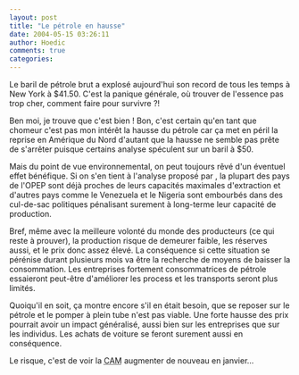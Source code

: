 ```yaml
---
layout: post
title: "Le pétrole en hausse"
date: 2004-05-15 03:26:11
author: Hoedic
comments: true
categories: 
---
```



Le baril de pétrole brut a explosé aujourd'hui son record de tous les temps à New York à $41.50. C'est la panique générale, où trouver de l'essence pas trop cher, comment faire pour survivre ?!

Ben moi, je trouve que c'est bien ! Bon, c'est certain qu'en tant que chomeur c'est pas mon intérêt la hausse du pétrole car ça met en péril la reprise en Amérique du Nord d'autant que la hausse ne semble pas prête de s'arrêter puisque certains analyse spéculent sur un baril à $50.

Mais du point de vue environnemental, on peut toujours rêvé d'un éventuel effet bénéfique. Si on s'en tient à l'analyse proposé par , la plupart des pays de l'OPEP sont déjà proches de leurs capacités maximales d'extraction et d'autres pays comme le Venezuela et le Nigeria sont embourbés dans des cul-de-sac politiques pénalisant surement à long-terme leur capacité de production.

Bref, même avec la meilleure volonté du monde des producteurs (ce qui reste à prouver), la production risque de demeurer faible, les réserves aussi, et le prix donc assez élevé. La conséquence si cette situation se pérénise durant plusieurs mois va être la recherche de moyens de baisser la consommation. Les entreprises fortement consommatrices de pétrole essaieront peut-être d'améliorer les process et les transports seront plus limités.

Quoiqu'il en soit, ça montre encore s'il en était besoin, que se reposer sur le pétrole et le pomper à plein tube n'est pas viable. Une forte hausse des prix pourrait avoir un impact généralisé, aussi bien sur les entreprises que sur les individus. Les achats de voiture se feront surement aussi en conséquence.

Le risque, c'est de voir la <acronym title="Carte d'Accès Mensuel (au réseau de transport en commun de Montréal)">CAM</acronym> augmenter de nouveau en janvier...